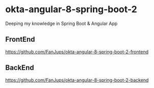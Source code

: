 # okta-angular-8-spring-boot-2
Deeping my knowledge in Spring Boot &amp; Angular App

## FrontEnd

https://github.com/FanJups/okta-angular-8-spring-boot-2-frontend


## BackEnd

https://github.com/FanJups/okta-angular-8-spring-boot-2-backend

